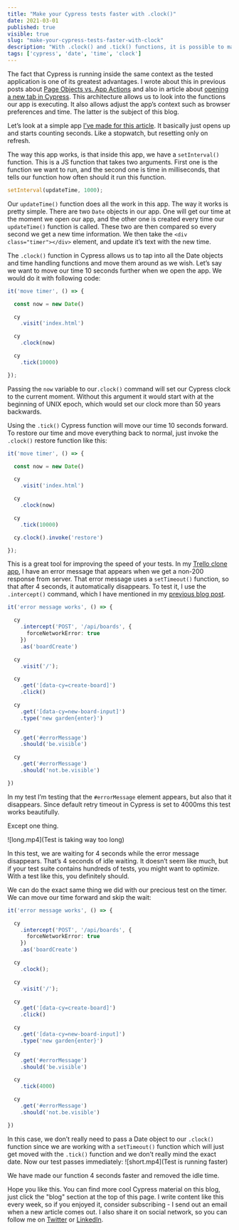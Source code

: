 ```yaml
---
title: "Make your Cypress tests faster with .clock()"
date: 2021-03-01
published: true
visible: true
slug: "make-your-cypress-tests-faster-with-clock"
description: "With .clock() and .tick() functions, it is possible to manipulate app’s time and make your test faster by skipping waits of setTimeout() and setInterval() functions."
tags: ['cypress', 'date', 'time', 'clock']
---
```

The fact that Cypress is running inside the same context as the tested application is one of its greatest advantages. I wrote about this in previous posts about [Page Objects vs. App Actions](https://applitools.com/blog/page-objects-app-actions-cypress/) and also in article about [opening a new tab in Cypress](/opening-a-new-tab-in-cypress). This architecture allows us to look into the functions our app is executing. It also allows adjust the app’s context such as browser preferences and time. The latter is the subject of this blog.

Let’s look at a simple app [I’ve made for this article](https://github.com/filiphric/cypress-clock). It basically just opens up and starts counting seconds. Like a stopwatch, but resetting only on refresh.

The way this app works, is that inside this app, we have a `setInterval()` function. This is a JS function that takes two arguments. First one is the function we want to run, and the second one is time in milliseconds, that tells our function how often should it run this function.

```js [app.js]
setInterval(updateTime, 1000);
```
Our `updateTime()` function does all the work in this app. The way it works is pretty simple. There are two `Date` objects in our app. One will get our time at the moment we open our app, and the other one is created every time our `updateTime()` function is called. These two are then compared so every second we get a new time information. We then take the  `<div class="timer"></div>` element, and update it’s text with the new time.

The `.clock()` function in Cypress allows us to tap into all the Date objects and time handling functions and move them around as we wish. Let’s say we want to move our time 10 seconds further when we open the app. We would do it with following code:
```ts
it('move timer', () => {

  const now = new Date()

  cy
    .visit('index.html')

  cy
    .clock(now)

  cy
    .tick(10000)

});
```

Passing the `now` variable to our`.clock()` command will set our Cypress clock to the current moment. Without this argument it would start with at the beginning of UNIX epoch, which would set our clock more than 50 years backwards.

Using the `.tick()` Cypress function will move our time 10 seconds forward. To restore our time and move everything back to normal, just invoke the `.clock()` restore function like this:
```ts
it('move timer', () => {

  const now = new Date()

  cy
    .visit('index.html')

  cy
    .clock(now)

  cy
    .tick(10000)

  cy.clock().invoke('restore')

});
```

This is a great tool for improving the speed of your tests. In my [Trello clone app](https://github.com/filiphric/trelloapp), I have an error message that appears when we get a non-200 response from server. That error message uses a `setTimeout()` function, so that after 4 seconds, it automatically disappears. To test it, I use the `.intercept()` command, which I have mentioned in my [previous blog post](/migrating-route-to-intercept-in-cypress).

```ts
it('error message works', () => {

  cy
    .intercept('POST', '/api/boards', {
      forceNetworkError: true
    })
    .as('boardCreate')

  cy
    .visit('/');

  cy
    .get('[data-cy=create-board]')
    .click()

  cy
    .get('[data-cy=new-board-input]')
    .type('new garden{enter}')

  cy
    .get('#errorMessage')
    .should('be.visible')

  cy
    .get('#errorMessage')
    .should('not.be.visible')

})
```
In my test I’m testing that the `#errorMessage` element appears, but also that it disappears. Since default retry timeout in Cypress is set to 4000ms this test works beautifully.

Except one thing.

![long.mp4](Test is taking way too long)

In this test, we are waiting for 4 seconds while the error message disappears. That’s 4 seconds of idle waiting. It doesn’t seem like much, but if your test suite contains hundreds of tests, you might want to optimize. With a test like this, you definitely should.

We can do the exact same thing we did with our precious test on the timer. We can move our time forward and skip the wait:

```ts
it('error message works', () => {

  cy
    .intercept('POST', '/api/boards', {
      forceNetworkError: true
    })
    .as('boardCreate')

  cy
    .clock();

  cy
    .visit('/');

  cy
    .get('[data-cy=create-board]')
    .click()

  cy
    .get('[data-cy=new-board-input]')
    .type('new garden{enter}')

  cy
    .get('#errorMessage')
    .should('be.visible')

  cy
    .tick(4000)

  cy
    .get('#errorMessage')
    .should('not.be.visible')

})

```
In this case, we don’t really need to pass a Date object to our `.clock()` function since we are working with a `setTimeout()` function which will just get moved with the `.tick()` function and we don’t really mind the exact date. Now our test passes immediately:
![short.mp4](Test is running faster)

We have made our function 4 seconds faster and removed the idle time.

Hope you like this. You can find more cool Cypress material on this blog, just click the "blog" section at the top of this page. I write content like this every week, so if you enjoyed it, consider subscribing - I send out an email when a new article comes out. I also share it on social network, so you can follow me on [Twitter](https://twitter.com/filip_hric/) or [LinkedIn](https://www.linkedin.com/in/filip-hric-11a5b1126/).